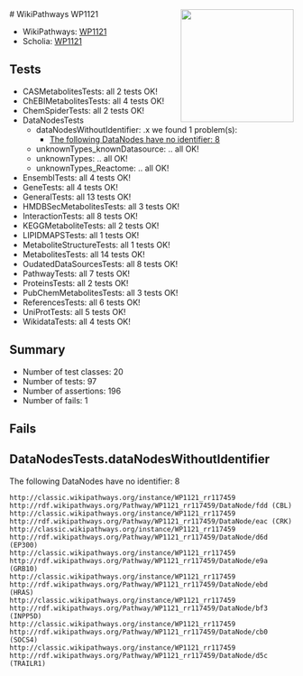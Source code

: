 <img style="float: right; width: 200px" src="https://upload.wikimedia.org/wikipedia/commons/thumb/8/83/Wplogo_with_text_500.png/640px-Wplogo_with_text_500.png" />
# WikiPathways WP1121

* WikiPathways: [WP1121](https://wikipathways.org/pathways/WP1121)
* Scholia: [WP1121](https://scholia.toolforge.org/wikipathways/WP1121)
## Tests
* CASMetabolitesTests: all 2 tests OK!
* ChEBIMetabolitesTests: all 4 tests OK!
* ChemSpiderTests: all 2 tests OK!
* DataNodesTests
    * dataNodesWithoutIdentifier: .x we found 1 problem(s):
        * [The following DataNodes have no identifier: 8](#d2d32fa7)
    * unknownTypes_knownDatasource: .. all OK!
    * unknownTypes: .. all OK!
    * unknownTypes_Reactome: .. all OK!
* EnsemblTests: all 4 tests OK!
* GeneTests: all 4 tests OK!
* GeneralTests: all 13 tests OK!
* HMDBSecMetabolitesTests: all 3 tests OK!
* InteractionTests: all 8 tests OK!
* KEGGMetaboliteTests: all 2 tests OK!
* LIPIDMAPSTests: all 1 tests OK!
* MetaboliteStructureTests: all 1 tests OK!
* MetabolitesTests: all 14 tests OK!
* OudatedDataSourcesTests: all 8 tests OK!
* PathwayTests: all 7 tests OK!
* ProteinsTests: all 2 tests OK!
* PubChemMetabolitesTests: all 3 tests OK!
* ReferencesTests: all 6 tests OK!
* UniProtTests: all 5 tests OK!
* WikidataTests: all 4 tests OK!


## Summary

* Number of test classes: 20
* Number of tests: 97
* Number of assertions: 196
* Number of fails: 1

## Fails

<a name="d2d32fa7" />

## DataNodesTests.dataNodesWithoutIdentifier

The following DataNodes have no identifier: 8
```
http://classic.wikipathways.org/instance/WP1121_rr117459 http://rdf.wikipathways.org/Pathway/WP1121_rr117459/DataNode/fdd (CBL)
http://classic.wikipathways.org/instance/WP1121_rr117459 http://rdf.wikipathways.org/Pathway/WP1121_rr117459/DataNode/eac (CRK)
http://classic.wikipathways.org/instance/WP1121_rr117459 http://rdf.wikipathways.org/Pathway/WP1121_rr117459/DataNode/d6d (EP300)
http://classic.wikipathways.org/instance/WP1121_rr117459 http://rdf.wikipathways.org/Pathway/WP1121_rr117459/DataNode/e9a (GRB10)
http://classic.wikipathways.org/instance/WP1121_rr117459 http://rdf.wikipathways.org/Pathway/WP1121_rr117459/DataNode/ebd (HRAS)
http://classic.wikipathways.org/instance/WP1121_rr117459 http://rdf.wikipathways.org/Pathway/WP1121_rr117459/DataNode/bf3 (INPP5D)
http://classic.wikipathways.org/instance/WP1121_rr117459 http://rdf.wikipathways.org/Pathway/WP1121_rr117459/DataNode/cb0 (SOCS4)
http://classic.wikipathways.org/instance/WP1121_rr117459 http://rdf.wikipathways.org/Pathway/WP1121_rr117459/DataNode/d5c (TRAILR1)
```


